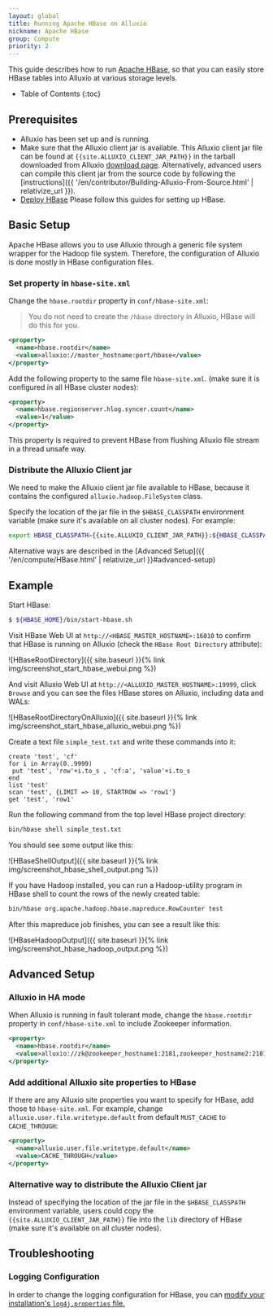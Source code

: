 ```yaml
---
layout: global
title: Running Apache HBase on Alluxio
nickname: Apache HBase
group: Compute
priority: 2
---
```


This guide describes how to run [Apache HBase](http://hbase.apache.org/), so
that you can easily store HBase tables into Alluxio at various storage levels.

* Table of Contents
{:toc}

## Prerequisites

* Alluxio has been set up and is running.
* Make sure that the Alluxio client jar is available.
This Alluxio client jar file can be found at `{{site.ALLUXIO_CLIENT_JAR_PATH}}` in the tarball
downloaded from Alluxio [download page](http://www.alluxio.org/download).
Alternatively, advanced users can compile this client jar from the source code
by following the [instructions]({{ '/en/contributor/Building-Alluxio-From-Source.html' | relativize_url }}).
* [Deploy HBase](https://hbase.apache.org/book.html#configuration)
Please follow this guides for setting up HBase.

## Basic Setup

Apache HBase allows you to use Alluxio through a generic file system wrapper for the Hadoop file system.
Therefore, the configuration of Alluxio is done mostly in HBase configuration files.

### Set property in `hbase-site.xml`

Change the `hbase.rootdir` property in `conf/hbase-site.xml`:
> You do not need to create the `/hbase` directory in Alluxio, HBase will do this for you.

```xml
<property>
  <name>hbase.rootdir</name>
  <value>alluxio://master_hostname:port/hbase</value>
</property>
```

Add the following property to the same file `hbase-site.xml`.
(make sure it is configured in all HBase cluster nodes):

```xml
<property>
  <name>hbase.regionserver.hlog.syncer.count</name>
  <value>1</value>
</property>
```

This property is required to prevent HBase from flushing Alluxio file stream in a thread unsafe
way.

### Distribute the Alluxio Client jar

We need to make the Alluxio client jar file available to HBase, because it contains the configured
`alluxio.hadoop.FileSystem` class.

Specify the location of the jar file in the `$HBASE_CLASSPATH` environment variable (make sure it's available
on all cluster nodes). For example:

```bash
export HBASE_CLASSPATH={{site.ALLUXIO_CLIENT_JAR_PATH}}:${HBASE_CLASSPATH}
```

Alternative ways are described in the [Advanced Setup]({{ '/en/compute/HBase.html' | relativize_url }}#advanced-setup)

## Example

Start HBase:

```bash
$ ${HBASE_HOME}/bin/start-hbase.sh
```

Visit HBase Web UI at `http://<HBASE_MASTER_HOSTNAME>:16010` to confirm that HBase is running on Alluxio
(check the `HBase Root Directory` attribute):

![HBaseRootDirectory]({{ site.baseurl }}{% link img/screenshot_start_hbase_webui.png %})

And visit Alluxio Web UI at `http://<ALLUXIO_MASTER_HOSTNAME>:19999`, click `Browse` and you can see the files HBase stores
on Alluxio, including data and WALs:

![HBaseRootDirectoryOnAlluxio]({{ site.baseurl }}{% link img/screenshot_start_hbase_alluxio_webui.png %})

Create a text file `simple_test.txt` and write these commands into it:

```
create 'test', 'cf'
for i in Array(0..9999)
 put 'test', 'row'+i.to_s , 'cf:a', 'value'+i.to_s
end
list 'test'
scan 'test', {LIMIT => 10, STARTROW => 'row1'}
get 'test', 'row1'
```

Run the following command from the top level HBase project directory:

```bash
bin/hbase shell simple_test.txt
```

You should see some output like this:

![HBaseShellOutput]({{ site.baseurl }}{% link img/screenshot_hbase_shell_output.png %})

If you have Hadoop installed, you can run a Hadoop-utility program in HBase shell to
count the rows of the newly created table:

```bash
bin/hbase org.apache.hadoop.hbase.mapreduce.RowCounter test
```

After this mapreduce job finishes, you can see a result like this:

![HBaseHadoopOutput]({{ site.baseurl }}{% link img/screenshot_hbase_hadoop_output.png %})

## Advanced Setup

### Alluxio in HA mode

When Alluxio is running in fault tolerant mode, change the `hbase.rootdir` property in `conf/hbase-site.xml`
to include Zookeeper information.

```xml
<property>
  <name>hbase.rootdir</name>
  <value>alluxio://zk@zookeeper_hostname1:2181,zookeeper_hostname2:2181,zookeeper_hostname3:2181/hbase</value>
</property>
```

### Add additional Alluxio site properties to HBase

If there are any Alluxio site properties you want to specify for HBase, add those to `hbase-site.xml`. For example,
change `alluxio.user.file.writetype.default` from default `MUST_CACHE` to `CACHE_THROUGH`:

```xml
<property>
  <name>alluxio.user.file.writetype.default</name>
  <value>CACHE_THROUGH</value>
</property>
```

### Alternative way to distribute the Alluxio Client jar

Instead of specifying the location of the jar file in the `$HBASE_CLASSPATH` environment variable,
users could copy the `{{site.ALLUXIO_CLIENT_JAR_PATH}}` file into the `lib` directory of HBase
(make sure it's available on all cluster nodes).

## Troubleshooting

### Logging Configuration

In order to change the logging configuration for HBase, you can [modify your installation's
`log4j.properties` file.](http://hbase.apache.org/0.94/book/trouble.client.html#trouble.client.scarylogs)

